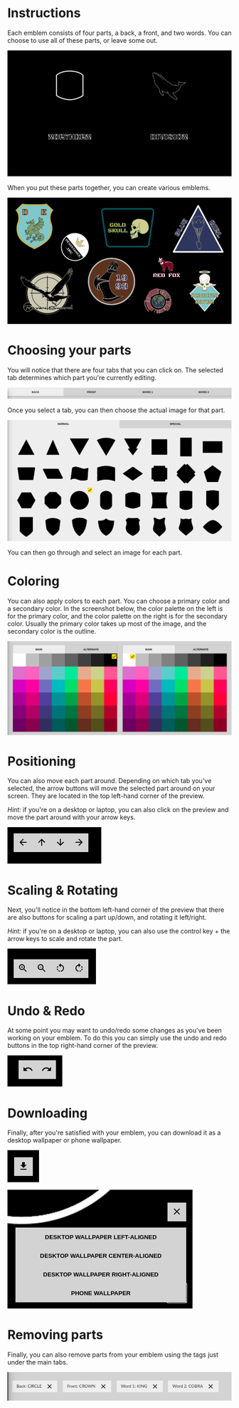 # Instructions

Each emblem consists of four parts, a back, a front, and two words. You can choose to use all of these parts, or leave some out.

![Different parts of an emblem](assets/different-parts.jpg)

When you put these parts together, you can create various emblems.

![Example emblems you could create](assets/hero-image.png)

# Choosing your parts

You will notice that there are four tabs that you can click on. The selected tab determines which part you're currently editing.

![The four main tabs](assets/tabs-screenshot.png)

Once you select a tab, you can then choose the actual image for that part.

![Menu for choosing a part image](assets/parts-menu.png)

You can then go through and select an image for each part.

# Coloring

You can also apply colors to each part. You can choose a primary color and a secondary color. In the screenshot below, the color palette on the left is for the primary color, and the color palette on the right is for the secondary color. Usually the primary color takes up most of the image, and the secondary color is the outline.

![Menus for choosing primary and secondary colors](assets/color-menus.png)

# Positioning

You can also move each part around. Depending on which tab you've selected, the arrow buttons will move the selected part around on your screen. They are located in the top left-hand corner of the preview.

*Hint:* if you're on a desktop or laptop, you can also click on the preview and move the part around with your arrow keys.

![Buttons for moving the parts](assets/arrow-keys.png)

# Scaling & Rotating

Next, you'll notice in the bottom left-hand corner of the preview that there are also buttons for scaling a part up/down, and rotating it left/right.

*Hint:* if you're on a desktop or laptop, you can also use the control key + the arrow keys to scale and rotate the part.

![Buttons for scaling and rotating the parts](assets/scaling-and-rotating.png)

# Undo & Redo

At some point you may want to undo/redo some changes as you've been working on your emblem. To do this you can simply use the undo and redo buttons in the top right-hand corner of the preview.

![Buttons for undoing and redoing actions](assets/undo-redo.png)

# Downloading

Finally, after you're satisfied with your emblem, you can download it as a desktop wallpaper or phone wallpaper.

![Button for downloading wallpapers](assets/download.png)

![Buttons for downloading different wallpapers](assets/download-menu.png)

# Removing parts

Finally, you can also remove parts from your emblem using the tags just under the main tabs.

![Tags for removing parts](assets/tags.png)
